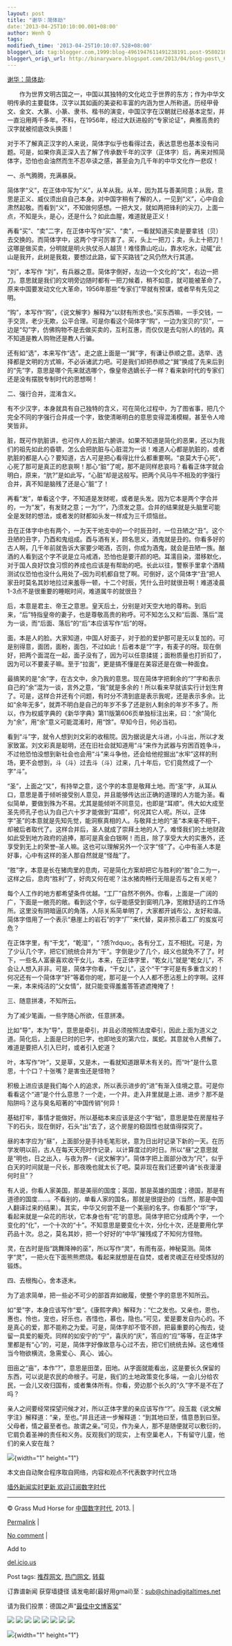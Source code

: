 ```yaml
--- 
layout: post 
title: "谢华：简体劫" 
date:'2013-04-25T10:10:00.001+08:00' 
author: Wenh Q
tags:
modified\_time: '2013-04-25T10:10:07.528+08:00' 
blogger\_id: tag:blogger.com,1999:blog-4961947611491238191.post-958021043154117271
blogger\_orig\_url: http://binaryware.blogspot.com/2013/04/blog-post\_6790.html
---
```

[谢华：简体劫](http://feedproxy.google.com/~r/chinagfwblog/~3/aMcHRYRgd80/):

<div>

　　作为世界文明古国之一，中国以其独特的文化屹立于世界的东方；作为中华文明传承的主要载体，汉字以其如画的美姿和丰富的内涵为世人所称道。历经甲骨文、金文、大篆、小篆、隶书、楷书的演变，中国汉字在汉朝就已经基本定型，并一直沿用两千多年。不料，在1956年，经过大跃进般的“专家论证”，典雅高贵的汉字就被彻底改头换面！

对于不了解真正汉字的人来说，简体字似乎也看得过去，表达意思也基本没有问题。可是，如果你真正深入去了解了传承数千年的汉字（正体字）后，再来对照简体字，恐怕也会油然而生不忍卒读之感，甚至会为几千年的中华文化作一悲叹！

一、杀气腾腾，充满暴戾。

简体字“义”，在正体中写为“义”，从羊从我。从羊，因为其与善美同意；从我，意思是正义、威仪须出自自己本身。对中国字稍有了解的人，一见到“义”，心中自会肃然起敬。而看到“义”，不知做何感想。一把大叉，就如两把锋利的尖刀，上面一点，不知是头，是心，还是什么？如此血腥，难道就是正义！

再看“买”、“卖”二字，在正体中写作“买”、“卖”，一看就知道买卖是要拿钱（贝）去交换的。而简体字中，这两个字可厉害了。买，头上一把刀；卖，头上十把刀！这哪是做买卖，分明就是明火执仗杀人越货！难怪靠山吃山，靠水吃水，动辄“此山是我开，此树是我栽，要想过此路，留下买路钱”之风仍然大行其道。

“刘”，本写作
“刘”，有兵器之意。简体字倒好，左边一个文化的“文”，右边一把刀。意思就是我们的文明旁边随时都有一把刀候着，稍不如意，就可能被革命了。原来中国要发动文化大革命，1956年那些“专家们”早就有预谋，或者早有先见之明。

“购”，本写作“购”，《说文解字》解释为“以财有所求也。”买东西嘛，一手交钱，一手交货，老少无欺，公平合理。可是你看这个简体字“购”，一边为宝贝的“贝”，一边是“勾”字，仿佛购物不是去做买卖的，互利互惠，而仅仅是去勾别人的钱的。真不知道是教人购物还是教人行骗。

还有如“选”，本来写作“选”。走之底上面是一“巽”字，有谦让恭顺之意。选举、选择都是文明的方式嘛，不必诉诸武力吧。可是我们却把恭顺之“巽”换成了先来后到的“先”字，意思是哪个先来就选哪个，像皇帝选嫡长子一样？看来新时代的专家们还是没有摆脱专制时代的思想啊！

二、强行合并，混淆含义。

有不少汉字，本身就具有自己独特的含义，可在简化过程中，为了图省事，把几个完全不同的字强行合并成一个字，致使清晰明白的意思变得混淆模糊，甚至令人啼笑皆非。

脏，既可作肮脏讲，也可作人的五脏六腑讲。如果不知道是简化的恶果，还以为我们的祖先如此的昏聩，怎么会把肮脏与心脏混为一谈！难道人心都是肮脏的，或者肮脏的都是人心？要知道，古人可是把心看得比什么都重要啊。“哀莫大于心死”，心死了那可是真正的悲哀啊！那心“脏”了呢，那不是同样悲哀吗？看看正体字就会明白，原来，“肮?”是如此写，“心脏”却是这般写。把两个风马牛不相及的字强行合并，真不知是脑残了还是心“脏”了！

再看“发”，单看这个字，不知道是发财呢，或者是头发。因为它本是两个字合并的，一为“发”，有发财之意；一为“?”，乃须发之意。合并的结果就是头脑里可能全是发财的想法，或者发的财都如头发一样成为三千烦恼丝。

丑在正体字中也有两个，一为天干地支中的一个时辰丑时，一位丑陋之“丑”。这个丑陋的丑字，乃酉和鬼组成。酉与酒有关，顾名思义，酒鬼就是丑的。你看多好的古人啊，几千年前就告诉大家要少喝酒，否则，你成为酒鬼，就会是丑陋一族。酗酒的人看到这个字不说是立马戒酒，恐怕也是要汗颜的吧。耳濡目染，潜移默化，对于国人良好饮食习惯的养成也应该是有帮助的吧。长此以往，警察手里拿个酒精测试仪恐怕也没什么用处了–因为司机都自觉了啊。可倒好，这个简体字“丑”把人家丑时莫名其妙地拉过来羞辱一顿，十二个时辰，凭什么丑时就很丑啊！难道凌晨1-3点不是很重要的睡眠时间，难道属牛的就很丑？

后，本意是君主、帝王之意思。皇天后土，分别是对天空大地的尊称。到后来，“后”特指皇帝的妻子，也是尊敬高贵的称呼。可不知怎么又和“后面、落后”混为一谈，而“后面、落后”的“后”本应该写作“后”的呀。

面，本是人的脸。大家知道，中国人好面子，对于脸的爱护那可是无以复加的。可是别得意，面团，面粉，面包，不过如此！后者本是“?”字，有麦子的呀。现在倒好，把两个面混在一起，面子没有了，因为可以任意揉搓；面粉质量也打折扣了，因为可以不要麦子嘛。至于“拉面”，更是搞不懂是在美容还是在做一种面食。

最搞笑的是“余”字，在古文中，余乃我的意思。现在简体字把剩余的“?”字和表示自己的“余”混为一谈，言外之意，“我”就是多余的！所以看来早就该实行计划生育了。可是，这样合并还有个问题，有时分不清到底是表示我呢，还是表示多余。比如“余年无多”，就弄不明白是自己的年岁不多了还是别人剩余的年岁不多了。所以，作为权威字典的《新华字典》第11版第606页单独标注出来，曰：“余”简化为“余”，用“余”意义可能混淆时，用“馀”。早知今日，何必当初。

看到“斗”字，就令人想到刘文彩的收租院。因为据说是大斗进，小斗出，所以才发家致富。刘文彩真是聪明，还在旧社会就知道用“斗”来作为武器与穷困百姓争斗，不过他恐怕没想到新社会也会用“斗”来斗争他，还会给他挖掘出“水牢”这样的刑场，更不会想到，斗（斗）过去斗（斗）过来，几十年后，它们竟然成了一个字“斗”。

“圣”，上面之“又”，有持举之意，这个字的本意是敬拜土地。而“圣”字，从耳从口，意思是善于倾听接受别人意见，并且能够传达出正确的道理的人方能为圣。看似简单，要做到殊为不易。尤其是能倾听不同意见，也即是“耳顺”。伟大如大成至圣先师孔子也认为自己六十岁才能做到“耳顺”，何况其它人呢。所以，正体字“圣”的本意就是先知先觉，能洞察真相的人。与敬拜土地的“圣”本来毫不相干，却被后者取代了。这样合并后，圣人就成了崇拜土地的人了。难怪我们的土地财政如此受到地方政府的追捧，那可是真金白银啊！而且，除了享受大大的实惠外，还享受到无上的荣誉–圣人嘛。这也可以理解另外一个汉字“怪”了。心中有圣人本是好事，心中有这样的圣人那自然就是“怪哉”了。

“胜”字，本意是长在猪肉里的息肉，可是简化方案却把它与胜利的“胜”合二为一，这样之后，息肉“胜利”了，好肉又何在呢？注水猪肉畅行无阻是否与之有关呢？

每个人工作的地方都希望条件优越。“工厂”自然不例外。你看，上面是一广阔的广，下面是一敞亮的敞。看到这个字，似乎能感受到窗明几净，宽敞舒适的工作场所。这里没有阴暗逼仄的角落，人际关系简单明了，大家都开诚布公，友好和谐。简体字借用了一个表示“悬崖上的岩石”的字“厂”来代替，莫非预示着工厂的岌岌可危？

在正体字里，有“干戈”，“乾湿”，“
?质?rdquo;。各有分工，互不相扰。可是，为了少认几个字，把它们统统合并为“干”。字倒是少了几个，歧义也就免不了了。时下，一些名人富豪喜欢收干女儿，本来，在正体字里，“乾女儿”就是“乾女儿”，不会让人想入非非。可是，简体字你看，“干女儿”，这个“干”字可是有多重含义的！何况还有一个简体字“奸”等着你的呢，那可是一个人人都不愿沾惹上的字啊。这样一来，本来纯洁的“父女情”，就只能变得羞羞答答遮遮掩掩了！

三、随意拼凑，不知所云。

为了减少笔画，一些字随心所欲，任意拼凑。

比如“导”，本为“导”，意思是牵引，并且必须按照法度牵引，因此上面为道义之道。简化后，上面是巳时的巳字，也即地支的第六位，属蛇。其意就令人费解了。难道是要把人引入巳时，或者引入蛇道？

叶，本写作“叶”，又是草，又是木，一看就知道跟草木有关的。而“叶”是什么意思，十个口？十张嘴？是害虫还是怪物？

积极上进应该是我们每个人的追求，所以表示进步的“进”有渐入佳境之意。可是你看看这个“进”是个什么意思？一个走，一个井。走入井里就是上进、进步？那不是陷阱吗？这与臭名昭著的“中国传销”何异！

基础打牢，事情才能做好。所以基础本来应该是这个字“础”，意思是垫在房屋柱子下的石头，现在倒好，石头“出”去了，这个房屋的稳固性也就值得探究了。

昼的本字应为“昼”，上面部分是手持毛笔形状，意为日出时记录下新的一天。在历学发明以前，古人在每天天亮时作记录，以计算度过的时日。所以“昼”之意思就是“明也，日之出入，与夜为界–《说文解字》”。简体字把上面部分改为“尺”，似乎白天的时间就是一尺长，那夜晚也就太长了吧。莫非现在我们还要吟诵“长夜漫漫何时旦”？

有人说，你看人家美国，那是美丽的国度；英国，那是英雄的国度；德国，那是有道德的国度……。不看别的，单看人家的国名，那就是很提劲的（当然，那是中国人翻译过来的结果）。其实，中华又何尝不是一个美丽的名字。你看那个“华”字，看起来就是一朵花的形状，它本身也有“花”的意思。简体字把它分成两个字，一个变化的“化”，一个十次的“十”。不知意思是要变化十次，分化十次，还是要用化学药品十次。总之，莫名其妙，把一个好好的“中华”摧残成了不知何方怪物。

灵，在古时是指“跳舞降神的巫”，所以写作“灵”，有雨有巫，神秘莫测。简体字“灵”，一把火在下面熊熊燃烧。看起来就想是在自焚，或者灵魂正在经受炼狱的锻炼。

四、去根掏心，舍本逐末。

为了追求简单，把一些必不可少的部首弃如敝履，使整个字的意思不知所云。

如“爱”字，本身应该写作“爱”。《康熙字典》解释为：“仁之发也。又亲也，恩也，惠也，怜也，宠也，好乐也，吝惜也，慕也，隐也。”可见，爱是要发自内心的。不是真心的爱，那不能称之为爱。可是，简体字却不管不顾，把最重要的心掏去，徒留一具爱的躯壳。同样的如安宁的“宁”，喜庆的“庆”，答应的“应”等等，在正体字里都是有“心”的，可是，简体字好像故意与心过不去，把它们统统去掉。这也难怪当今物欲横流，急需爱心、真心、诚心。

田亩之“亩”，本作“?”，意思是田垄，田地。从字面就能看出，这是要长久保留的东西，可以说是农民的命根子。可是，我们的土地政策变化多端，一会儿分给农民，一会儿又收归国有，或者集体所有。你看，旁边那个长久的“久”字不是不在了吗？

亲人之间要经常探望问候才对，所以正体字里的亲应该写作“?”。段玉裁《说文解字注》解释道：“亲，至也。”并且还进一步解释道：“到其地曰至，情意恳到曰至。父母者，情之最至者也。故谓之亲。”可见，作为亲人，那不是随便就可以敷衍的，它肩负着圣神的责任和义务。反观我们的现实，上有空巢老人，下有留守儿童，他们的亲人安在哉？

</div>

![](http://pixel.quantserve.com/pixel/p-89EKCgBk8MZdE.gif){width="1"
height="1"}

本文由自动聚合程序取自网络，内容和观点不代表数字时代立场



[墙外新闻实时更新 欢迎订阅数字时代](http://eepurl.com/mstlf)


















------------------------------------------------------------------------

© Grass Mud Horse for
[中国数字时代](https://kexueshangwang.info/chinese), 2013. |

[Permalink](https://kexueshangwang.info/chinese/2013/04/%e8%b0%a2%e5%8d%8e%ef%bc%9a%e7%ae%80%e4%bd%93%e5%8a%ab/)
|

[No
comment](https://kexueshangwang.info/chinese/2013/04/%e8%b0%a2%e5%8d%8e%ef%bc%9a%e7%ae%80%e4%bd%93%e5%8a%ab/#comments)
|

Add to

[del.icio.us](http://del.icio.us/post?url=https://kexueshangwang.info/chinese/2013/04/%e8%b0%a2%e5%8d%8e%ef%bc%9a%e7%ae%80%e4%bd%93%e5%8a%ab/&title=%E8%B0%A2%E5%8D%8E%EF%BC%9A%E7%AE%80%E4%BD%93%E5%8A%AB)





Post tags:
[推荐网文](https://kexueshangwang.info/chinese/tag/%e6%8e%a8%e8%8d%90%e7%bd%91%e6%96%87/?category=10466),
[热门网文](https://kexueshangwang.info/chinese/tag/%e7%83%ad%e9%97%a8%e7%bd%91%e6%96%87/?category=10466),
[转载](https://kexueshangwang.info/chinese/tag/%e8%bd%ac%e8%bd%bd/?category=10466)



订靠谱新闻 获穿墙捷径
请发电邮(最好用gmail)至：sub@chinadigitaltimes.net



请为我们投票：德国之声“[最佳中文博客奖](https://thebobs.com/chinese/category/2013/best-blog-chinese-2013/)”





<div>

[![](http://feeds.feedburner.com/~ff/chinagfwblog?d=yIl2AUoC8zA)](http://feeds.feedburner.com/~ff/chinagfwblog?a=aMcHRYRgd80:CtzAW8rrh5I:yIl2AUoC8zA)
[![](http://feeds.feedburner.com/~ff/chinagfwblog?i=aMcHRYRgd80:CtzAW8rrh5I:-BTjWOF_DHI)](http://feeds.feedburner.com/~ff/chinagfwblog?a=aMcHRYRgd80:CtzAW8rrh5I:-BTjWOF_DHI)
[![](http://feeds.feedburner.com/~ff/chinagfwblog?i=aMcHRYRgd80:CtzAW8rrh5I:F7zBnMyn0Lo)](http://feeds.feedburner.com/~ff/chinagfwblog?a=aMcHRYRgd80:CtzAW8rrh5I:F7zBnMyn0Lo)
[![](http://feeds.feedburner.com/~ff/chinagfwblog?i=aMcHRYRgd80:CtzAW8rrh5I:V_sGLiPBpWU)](http://feeds.feedburner.com/~ff/chinagfwblog?a=aMcHRYRgd80:CtzAW8rrh5I:V_sGLiPBpWU)
[![](http://feeds.feedburner.com/~ff/chinagfwblog?d=qj6IDK7rITs)](http://feeds.feedburner.com/~ff/chinagfwblog?a=aMcHRYRgd80:CtzAW8rrh5I:qj6IDK7rITs)
[![](http://feeds.feedburner.com/~ff/chinagfwblog?d=l6gmwiTKsz0)](http://feeds.feedburner.com/~ff/chinagfwblog?a=aMcHRYRgd80:CtzAW8rrh5I:l6gmwiTKsz0)
[![](http://feeds.feedburner.com/~ff/chinagfwblog?i=aMcHRYRgd80:CtzAW8rrh5I:gIN9vFwOqvQ)](http://feeds.feedburner.com/~ff/chinagfwblog?a=aMcHRYRgd80:CtzAW8rrh5I:gIN9vFwOqvQ)
[![](http://feeds.feedburner.com/~ff/chinagfwblog?d=TzevzKxY174)](http://feeds.feedburner.com/~ff/chinagfwblog?a=aMcHRYRgd80:CtzAW8rrh5I:TzevzKxY174)

</div>

![](http://feeds.feedburner.com/~r/chinagfwblog/~4/aMcHRYRgd80){width="1"
height="1"}
